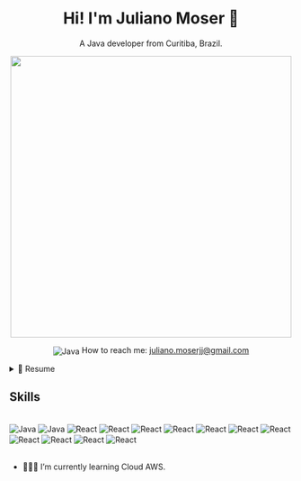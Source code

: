 <h1 align='center'>
  Hi! I'm Juliano Moser 👋
</h1>

<p align='center'>
  A Java developer from Curitiba, Brazil.
</p>

<!--
<a href="https://www.linkedin.com/in/alexandresanlim/">
    <img src="https://img.shields.io/badge/linkedin-%230077B5.svg?&style=for-the-badge&logo=linkedin&logoColor=white" />
  </a>&nbsp;&nbsp;
-->

<p align='center'>
  <a href="#"><img src="https://github-readme-stats.vercel.app/api?username=julianomoser&show_icons=true&theme=github_dark" width="500"></a>
</p>



<p align='center'>
  <img align="center" alt="Java" src="https://img.shields.io/badge/Gmail-D14836?style=for-the-badge&logo=gmail&logoColor=white">
  How to reach me: <a href='mailto:juliano.mosoerjj@gmail.com.com'>juliano.moserjj@gmail.com</a>
</p>

<details>
  <summary>📃 Resume</summary>


## Education

- 📖 **Analysis and Systems Development**\
📆 2019 - 2021\
📍 **Unicesumar University,** - Curitiba, Brazil

## Experience
  
<p>  
  I have been working with Java for the last 5 years, developing backend projects with Spring Boot, Rest API, Java EE, EJB, JPA. On frontend I develop with JSF and I have a basic knowledge of React.
Messaging with Kafka and Spring Boot.
Database, in the last projects, I worked with Postgresql and Mysql.
</p>  

## Projects

- 👨‍💻 **Management of: Vacation, Bonuses, Stolen Vehicles**\
📆 2022 - moment\
📍 **Totalsat Rastreamento de Veículos** - Curitiba/PR, Brazil  

<h3>  
Tecnologias utilizadas
<h3/> 
  
### Back end
- <img align="center" alt="Java" src="https://img.shields.io/badge/Java-ED8B00?style=for-the-badge&logo=java&logoColor=white">
- Java EE
- EJB  
- JPA / <img align="center" alt="Java" src="https://img.shields.io/badge/Hibernate-59666C?style=for-the-badge&logo=Hibernate&logoColor=white">
### Front end
- JSF
- Primefaces
### Implantação em produção
- Server: Payara
- Banco de dados: <img align="center" alt="React" src="https://img.shields.io/badge/PostgreSQL-316192?style=for-the-badge&logo=postgresql&logoColor=white">

##
- 👨‍💻 **Financial System**\
📆 2021\
📍 **Terra Nova** - Curitiba/PR, Brazil

<h3>  
Tecnologias utilizadas
<h3/> 

### Back end
- <img align="center" alt="Java" src="https://img.shields.io/badge/Java-ED8B00?style=for-the-badge&logo=java&logoColor=white">
- Java EE
- EJB  
- JPA / <img align="center" alt="Java" src="https://img.shields.io/badge/Hibernate-59666C?style=for-the-badge&logo=Hibernate&logoColor=white">
### Front end
- JSF
- Primefaces
### Implantação em produção
- Server: Payara
- Banco de dados: <img align="center" alt="React" src="https://img.shields.io/badge/PostgreSQL-316192?style=for-the-badge&logo=postgresql&logoColor=white">
  
</details>

## Skills 
<div style="display: inline_block"><br/>
  <img align="center" alt="Java" src="https://img.shields.io/badge/Java-ED8B00?style=for-the-badge&logo=java&logoColor=white">
  <img align="center" alt="Java" src="https://img.shields.io/badge/Hibernate-59666C?style=for-the-badge&logo=Hibernate&logoColor=white">  
  <img align="center" alt="React" src="https://img.shields.io/badge/Spring-6DB33F?style=for-the-badge&logo=spring&logoColor=white">
  <img align="center" alt="React" src="https://img.shields.io/badge/Swagger-85EA2D?style=for-the-badge&logo=Swagger&logoColor=white">
  <img align="center" alt="React" src="https://img.shields.io/badge/Apache_Kafka-231F20?style=for-the-badge&logo=apache-kafka&logoColor=white">
  <img align="center" alt="React" src="https://img.shields.io/badge/React-20232A?style=for-the-badge&logo=react&logoColor=61DAFB">
  <img align="center" alt="React" src="https://img.shields.io/badge/Node.js-43853D?style=for-the-badge&logo=node.js&logoColor=white">
  <img align="center" alt="React" src="https://img.shields.io/badge/Angular-DD0031?style=for-the-badge&logo=angular&logoColor=white">
  <img align="center" alt="React" src="https://img.shields.io/badge/PostgreSQL-316192?style=for-the-badge&logo=postgresql&logoColor=white">
  <img align="center" alt="React" src="https://img.shields.io/badge/MySQL-00000F?style=for-the-badge&logo=mysql&logoColor=white">
    <img align="center" alt="React" src="https://img.shields.io/badge/Docker-2496ED?style=for-the-badge&logo=docker&logoColor=white">
  <img align="center" alt="React" src="https://img.shields.io/badge/Amazon_AWS-232F3E?style=for-the-badge&logo=amazon-aws&logoColor=white">
  <img align="center" alt="React" src="https://img.shields.io/badge/Google_Cloud-4285F4?style=for-the-badge&logo=google-cloud&logoColor=white">
</div><br/>

- 👨🏻‍💻 I’m currently learning Cloud AWS.
